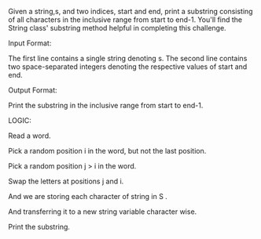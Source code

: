 Given a string,s, and two indices, start and end, print a substring consisting of all characters in the inclusive range from start to end-1. You'll find the String class' substring method helpful in completing this challenge.

Input Format:

The first line contains a single string denoting s. The second line contains two space-separated integers denoting the respective values of start and end.

Output Format:

Print the substring in the inclusive range from start to end-1.

LOGIC:

Read a word.

Pick a random position i in the word, but not the last position.

Pick a random position j > i in the word.

Swap the letters at positions j and i.

And we are storing each character of string in S .

And transferring it to a new string variable character wise.

Print the substring.
